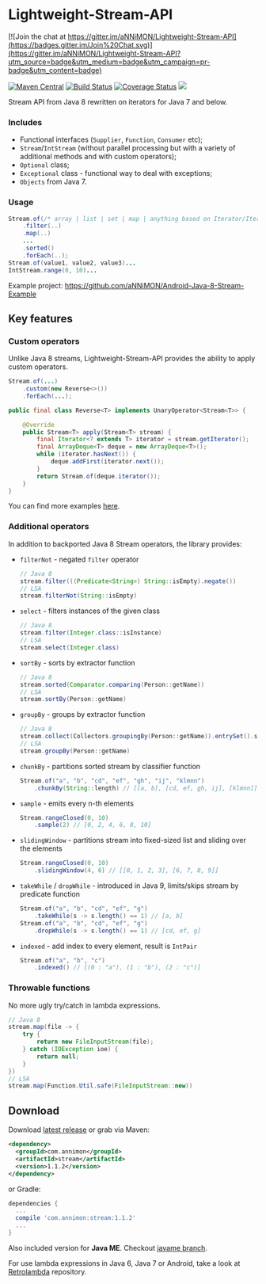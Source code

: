 Lightweight-Stream-API
======================

[![Join the chat at https://gitter.im/aNNiMON/Lightweight-Stream-API](https://badges.gitter.im/Join%20Chat.svg)](https://gitter.im/aNNiMON/Lightweight-Stream-API?utm_source=badge&utm_medium=badge&utm_campaign=pr-badge&utm_content=badge)

[![Maven Central](https://maven-badges.herokuapp.com/maven-central/com.annimon/stream/badge.svg?style=flat)](https://maven-badges.herokuapp.com/maven-central/com.annimon/stream)
[![Build Status](https://travis-ci.org/aNNiMON/Lightweight-Stream-API.svg?branch=master)](https://travis-ci.org/aNNiMON/Lightweight-Stream-API)
[![Coverage Status](https://coveralls.io/repos/aNNiMON/Lightweight-Stream-API/badge.svg?branch=master&service=github)](https://coveralls.io/github/aNNiMON/Lightweight-Stream-API?branch=master)
[![](http://javadoc-badge.appspot.com/com.annimon/stream.svg?label=JavaDocs)](http://annimon.github.io/Lightweight-Stream-API/docs/)

Stream API from Java 8 rewritten on iterators for Java 7 and below.


### Includes

 + Functional interfaces (`Supplier`, `Function`, `Consumer` etc);
 + `Stream`/`IntStream` (without parallel processing but with a variety of additional methods and with custom operators);
 + `Optional` class;
 + `Exceptional` class - functional way to deal with exceptions;
 + `Objects` from Java 7.


### Usage

```java
Stream.of(/* array | list | set | map | anything based on Iterator/Iterable interface */)
    .filter(..)
    .map(..)
    ...
    .sorted()
    .forEach(..);
Stream.of(value1, value2, value3)...
IntStream.range(0, 10)...
```
Example project: https://github.com/aNNiMON/Android-Java-8-Stream-Example


## Key features

### Custom operators

Unlike Java 8 streams, Lightweight-Stream-API provides the ability to apply custom operators.

```java
Stream.of(...)
    .custom(new Reverse<>())
    .forEach(...);

public final class Reverse<T> implements UnaryOperator<Stream<T>> {

    @Override
    public Stream<T> apply(Stream<T> stream) {
        final Iterator<? extends T> iterator = stream.getIterator();
        final ArrayDeque<T> deque = new ArrayDeque<T>();
        while (iterator.hasNext()) {
            deque.addFirst(iterator.next());
        }
        return Stream.of(deque.iterator());
    }
}
```

You can find more examples [here](https://github.com/aNNiMON/Lightweight-Stream-API/blob/master/stream/src/test/java/com/annimon/stream/CustomOperators.java).

### Additional operators

In addition to backported Java 8 Stream operators, the library provides:

- `filterNot` - negated `filter` operator

  ```java
  // Java 8
  stream.filter(((Predicate<String>) String::isEmpty).negate())
  // LSA
  stream.filterNot(String::isEmpty)
  ```

- `select` - filters instances of the given class

  ```java
  // Java 8
  stream.filter(Integer.class::isInstance)
  // LSA
  stream.select(Integer.class)
  ```

- `sortBy` - sorts by extractor function

  ```java
  // Java 8
  stream.sorted(Comparator.comparing(Person::getName))
  // LSA
  stream.sortBy(Person::getName)
  ```

- `groupBy` - groups by extractor function

  ```java
  // Java 8
  stream.collect(Collectors.groupingBy(Person::getName)).entrySet().stream()
  // LSA
  stream.groupBy(Person::getName)
  ```

- `chunkBy` - partitions sorted stream by classifier function

  ```java
  Stream.of("a", "b", "cd", "ef", "gh", "ij", "klmnn")
      .chunkBy(String::length) // [[a, b], [cd, ef, gh, ij], [klmnn]]
  ```

- `sample` - emits every n-th elements

  ```java
  Stream.rangeClosed(0, 10)
      .sample(2) // [0, 2, 4, 6, 8, 10]
  ```

- `slidingWindow` - partitions stream into fixed-sized list and sliding over the elements

  ```java
  Stream.rangeClosed(0, 10)
      .slidingWindow(4, 6) // [[0, 1, 2, 3], [6, 7, 8, 9]]
  ```

- `takeWhile` / `dropWhile` - introduced in Java 9, limits/skips stream by predicate function

  ```java
  Stream.of("a", "b", "cd", "ef", "g")
      .takeWhile(s -> s.length() == 1) // [a, b]
  Stream.of("a", "b", "cd", "ef", "g")
      .dropWhile(s -> s.length() == 1) // [cd, ef, g]
  ```

- `indexed` - add index to every element, result is `IntPair`

  ```java
  Stream.of("a", "b", "c")
      .indexed() // [(0 : "a"), (1 : "b"), (2 : "c")]
  ```

### Throwable functions

No more ugly try/catch in lambda expressions.

```java
// Java 8
stream.map(file -> {
    try {
        return new FileInputStream(file);
    } catch (IOException ioe) {
        return null;
    }
})
// LSA
stream.map(Function.Util.safe(FileInputStream::new))
```


## Download

Download [latest release](https://github.com/aNNiMON/Lightweight-Stream-API/releases) or grab via Maven:

```xml
<dependency>
  <groupId>com.annimon</groupId>
  <artifactId>stream</artifactId>
  <version>1.1.2</version>
</dependency>
```
or Gradle:

```groovy
dependencies {
  ...
  compile 'com.annimon:stream:1.1.2'
  ...
}
```

Also included version for **Java ME**. Checkout [javame branch](https://github.com/aNNiMON/Lightweight-Stream-API/tree/javame).

For use lambda expressions in Java 6, Java 7 or Android, take a look at [Retrolambda](https://github.com/orfjackal/retrolambda) repository.
